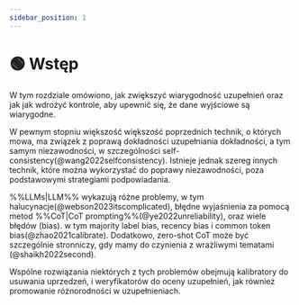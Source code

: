 ```yaml
---
sidebar_position: 1
---
```


# 🟢 Wstęp

W tym rozdziale omówiono, jak zwiększyć wiarygodność uzupełnień oraz jak
jak wdrożyć kontrole, aby upewnić się, że dane wyjściowe są wiarygodne.

W pewnym stopniu większość
większość poprzednich technik, o których mowa, ma związek z poprawą dokładności uzupełniania
dokładności, a tym samym niezawodności, w szczególności self-consistency(@wang2022selfconsistency).
Istnieje jednak szereg innych technik, które można wykorzystać do poprawy niezawodności,
poza podstawowymi strategiami podpowiadania.

%%LLMs|LLM%% wykazują różne problemy, w tym halucynacje(@webson2023itscomplicated),
błędne wyjaśnienia za pomocą metod %%CoT|CoT prompting%%(@ye2022unreliability), oraz wiele błędów (bias).
w tym majority label bias, recency bias i common token bias(@zhao2021calibrate).
Dodatkowo, zero-shot CoT może być szczególnie stronniczy, gdy mamy do czynienia z wrażliwymi tematami
(@shaikh2022second).

Wspólne rozwiązania niektórych z tych problemów obejmują kalibratory do usuwania uprzedzeń,
i weryfikatorów do oceny uzupełnień, jak również promowanie różnorodności w uzupełnieniach.


